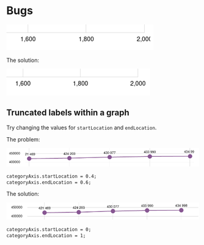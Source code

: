 # Bugs

![Truncated label before](img/truncated-label-before-1.png)

The solution:

![A truncated label after](img/truncated-label-after-1.png)

## Truncated labels within a graph

Try changing the values for <code>startLocation</code> and <code>endLocation</code>.

The problem:

![Truncated label before](img/truncated-label-before-2.png)

    categoryAxis.startLocation = 0.4;
    categoryAxis.endLocation = 0.6;

The solution:

![Truncated label after](img/truncated-label-after-2.png)

    categoryAxis.startLocation = 0;
    categoryAxis.endLocation = 1;

